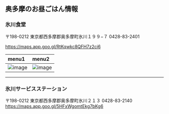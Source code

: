 ## 奥多摩のお昼ごはん情報
### 氷川食堂
〒198-0212 東京都西多摩郡奥多摩町氷川１９９−７
0428-83-2401

https://maps.app.goo.gl/RtKqwkc8QFH7z2ci6

| menu1 | menu2 |
|:-----------|:------------|
| ![image](https://user-images.githubusercontent.com/25860926/64915686-d1bf5b80-d7a7-11e9-9eb4-5fdf7b9c6b5c.png) |![image](https://user-images.githubusercontent.com/25860926/64915692-ef8cc080-d7a7-11e9-89c7-4ee3f08d6983.png) | 


----




### 氷川サービスステーション
〒198-0212 東京都西多摩郡奥多摩町氷川２１３
0428-83-2140
https://maps.app.goo.gl/5HFxWgomtEkg7bKg6
